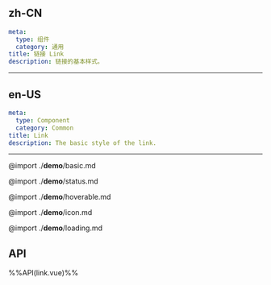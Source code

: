 ## zh-CN
```yaml
meta:
  type: 组件
  category: 通用
title: 链接 Link
description: 链接的基本样式。
```
---
## en-US
```yaml
meta:
  type: Component
  category: Common
title: Link
description: The basic style of the link.
```
---

@import ./__demo__/basic.md

@import ./__demo__/status.md

@import ./__demo__/hoverable.md

@import ./__demo__/icon.md

@import ./__demo__/loading.md

## API


%%API(link.vue)%%
